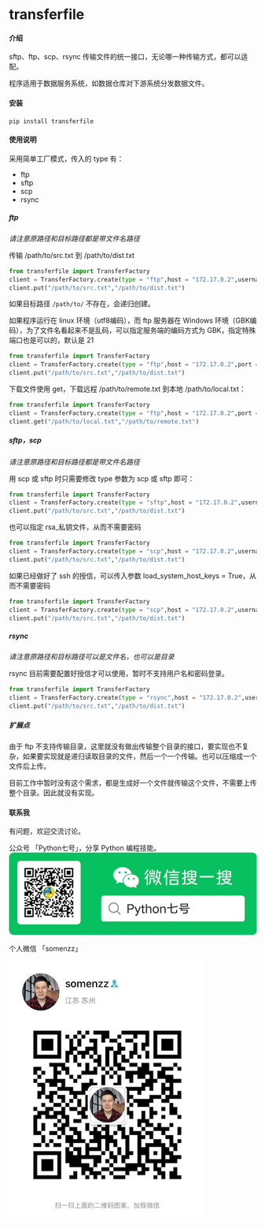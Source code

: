# transferfile

#### 介绍

sftp、ftp、scp、rsync 传输文件的统一接口，无论哪一种传输方式，都可以适配。

程序适用于数据服务系统，如数据仓库对下游系统分发数据文件。

#### 安装

```shell
pip install transferfile
```

#### 使用说明

采用简单工厂模式，传入的 type 有：
- ftp
- sftp
- scp
- rsync



##### ftp

*请注意原路径和目标路径都是带文件名路径*

传输 /path/to/src.txt 到 /path/to/dist.txt

```python
from transferfile import TransferFactory
client = TransferFactory.create(type = "ftp",host = "172.17.0.2",username = "admin",password= "admin")
client.put("/path/to/src.txt","/path/to/dist.txt")
```


如果目标路径 `/path/to/` 不存在，会递归创建。

如果程序运行在 linux 环境（utf8编码），而 ftp 服务器在 Windows 环境（GBK编码），为了文件名看起来不是乱码，可以指定服务端的编码方式为 GBK，指定特殊端口也是可以的，默认是 21

```python
from transferfile import TransferFactory
client = TransferFactory.create(type = "ftp",host = "172.17.0.2",port = 21,username = "admin",password= "admin",encoding = 'gbk')
client.put("/path/to/src.txt","/path/to/dist.txt")
```

下载文件使用 get，下载远程 /path/to/remote.txt 到本地 /path/to/local.txt：

```python
from transferfile import TransferFactory
client = TransferFactory.create(type = "ftp",host = "172.17.0.2",port = 21,username = "admin",password= "admin",encoding = 'gbk')
client.get("/path/to/local.txt","/path/to/remote.txt")
```



##### sftp，scp

*请注意原路径和目标路径都是带文件名路径*

用 scp 或 sftp 时只需要修改 type 参数为 scp 或 sftp 即可：

```python
from transferfile import TransferFactory
client = TransferFactory.create(type = "sftp",host = "172.17.0.2",username = "admin",password= "admin")
client.put("/path/to/src.txt","/path/to/dist.txt")
```

也可以指定 rsa_私钥文件，从而不需要密码

```python
from transferfile import TransferFactory
client = TransferFactory.create(type = "scp",host = "172.17.0.2",username = "admin", rsa_file = "/root/.ssh/id_rsa")
client.put("/path/to/src.txt","/path/to/dist.txt")
```

如果已经做好了 ssh 的授信，可以传入参数 load_system_host_keys = True，从而不需要密码

```python
from transferfile import TransferFactory
client = TransferFactory.create(type = "scp",host = "172.17.0.2",username = "admin", load_system_host_keys = True )
client.put("/path/to/src.txt","/path/to/dist.txt")
```

##### rsync

*请注意原路径和目标路径可以是文件名，也可以是目录*

rsync 目前需要配置好授信才可以使用，暂时不支持用户名和密码登录。

```python
from transferfile import TransferFactory
client = TransferFactory.create(type = "rsync",host = "172.17.0.2",username = "admin", load_system_host_keys = True)
client.put("/path/to/src.txt","/path/to/dist.txt")
```

##### 扩展点

由于 ftp 不支持传输目录，这里就没有做出传输整个目录的接口，要实现也不复杂，如果要实现就是递归读取目录的文件，然后一个一个传输。也可以压缩成一个文件后上传。

目前工作中暂时没有这个需求，都是生成好一个文件就传输这个文件，不需要上传整个目录。因此就没有实现。


#### 联系我

有问题，欢迎交流讨论。

公众号 「Python七号」，分享 Python 编程技能。 
![](images/python-seven.jpg)


个人微信 「somenzz」

![](images/somenzz.JPG)


